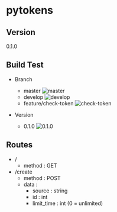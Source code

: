 # pytokens

## Version

0.1.0

## Build Test

- Branch
  * master ![master](https://travis-ci.org/GnomeZworc/pytokens.svg?branch=master)
  * develop ![develop](https://travis-ci.org/GnomeZworc/pytokens.svg?branch=develop)
  * feature/check-token ![check-token](https://travis-ci.org/GnomeZworc/pytokens.svg?branch=feature/check-token)

- Version
  * 0.1.0 ![0.1.0](https://travis-ci.org/GnomeZworc/pytokens.svg?branch=0.1.0)

## Routes

- /
  * method : GET
- /create
  * method : POST
  * data :
    - source : string
    - id : int
    - limit_time : int (0 = unlimited)

